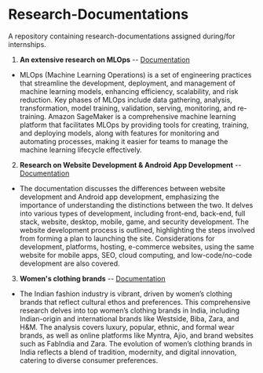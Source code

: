 # Research-Documentations
A repository containing research-documentations assigned during/for internships.


1. **An extensive research on MLOps** -- [Documentation](https://github.com/Gitkakkar1597/Research-Documentations/blob/main/An%20extensive%20research%20on%20MLOps.pdf)
- MLOps (Machine Learning Operations) is a set of engineering practices that streamline the development, deployment, and management of machine learning models, enhancing efficiency, scalability, and risk reduction. Key phases of MLOps include data gathering, analysis, transformation, model training, validation, serving, monitoring, and re-training.
Amazon SageMaker is a comprehensive machine learning platform that facilitates MLOps by providing tools for creating, training, and deploying models, along with features for monitoring and automating processes, making it easier for teams to manage the machine learning lifecycle effectively.

2. **Research on Website Development & Android App Development** -- [Documentation](https://github.com/Gitkakkar1597/Research-Documentations/blob/main/Research%20On%20Website%20Development%20and%20Android%20App%20Development.pdf)
- The documentation discusses the differences between website development and Android app development, emphasizing the importance of understanding the distinctions between the two. It delves into various types of development, including front-end, back-end, full stack, website, desktop, mobile, game, and security development. The website development process is outlined, highlighting the steps involved from forming a plan to launching the site. Considerations for development, platforms, hosting, e-commerce websites, using the same website for mobile apps, SEO, cloud computing, and low-code/no-code development are also covered.

3. **Women's clothing brands** -- [Documentation](https://github.com/Gitkakkar1597/Research-Documentations/blob/main/Women's%20clothing%20brands.pdf)
- The Indian fashion industry is vibrant, driven by women’s clothing brands that reflect cultural ethos and preferences. This comprehensive research delves into top women’s clothing brands in India, including Indian-origin and international brands like Westside, Biba, Zara, and H&M. The analysis covers luxury, popular, ethnic, and formal wear brands, as well as online platforms like Myntra, Ajio, and brand websites such as FabIndia and Zara. The evolution of women’s clothing brands in India reflects a blend of tradition, modernity, and digital innovation, catering to diverse consumer preferences.
